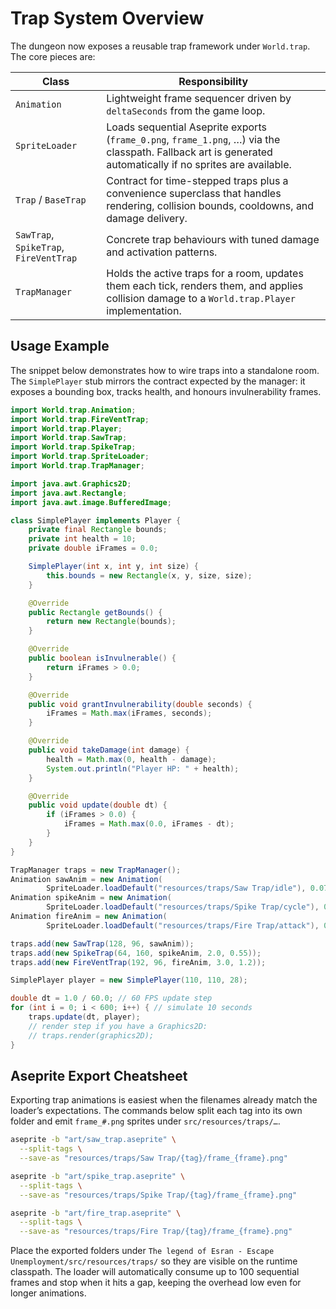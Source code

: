 # Trap System Overview

The dungeon now exposes a reusable trap framework under `World.trap`. The core
pieces are:

| Class | Responsibility |
| ----- | -------------- |
| `Animation` | Lightweight frame sequencer driven by `deltaSeconds` from the game loop. |
| `SpriteLoader` | Loads sequential Aseprite exports (`frame_0.png`, `frame_1.png`, …) via the classpath. Fallback art is generated automatically if no sprites are available. |
| `Trap` / `BaseTrap` | Contract for time-stepped traps plus a convenience superclass that handles rendering, collision bounds, cooldowns, and damage delivery. |
| `SawTrap`, `SpikeTrap`, `FireVentTrap` | Concrete trap behaviours with tuned damage and activation patterns. |
| `TrapManager` | Holds the active traps for a room, updates them each tick, renders them, and applies collision damage to a `World.trap.Player` implementation. |

## Usage Example

The snippet below demonstrates how to wire traps into a standalone room. The
`SimplePlayer` stub mirrors the contract expected by the manager: it exposes a
bounding box, tracks health, and honours invulnerability frames.

```java
import World.trap.Animation;
import World.trap.FireVentTrap;
import World.trap.Player;
import World.trap.SawTrap;
import World.trap.SpikeTrap;
import World.trap.SpriteLoader;
import World.trap.TrapManager;

import java.awt.Graphics2D;
import java.awt.Rectangle;
import java.awt.image.BufferedImage;

class SimplePlayer implements Player {
    private final Rectangle bounds;
    private int health = 10;
    private double iFrames = 0.0;

    SimplePlayer(int x, int y, int size) {
        this.bounds = new Rectangle(x, y, size, size);
    }

    @Override
    public Rectangle getBounds() {
        return new Rectangle(bounds);
    }

    @Override
    public boolean isInvulnerable() {
        return iFrames > 0.0;
    }

    @Override
    public void grantInvulnerability(double seconds) {
        iFrames = Math.max(iFrames, seconds);
    }

    @Override
    public void takeDamage(int damage) {
        health = Math.max(0, health - damage);
        System.out.println("Player HP: " + health);
    }

    @Override
    public void update(double dt) {
        if (iFrames > 0.0) {
            iFrames = Math.max(0.0, iFrames - dt);
        }
    }
}

TrapManager traps = new TrapManager();
Animation sawAnim = new Animation(
        SpriteLoader.loadDefault("resources/traps/Saw Trap/idle"), 0.07);
Animation spikeAnim = new Animation(
        SpriteLoader.loadDefault("resources/traps/Spike Trap/cycle"), 0.08);
Animation fireAnim = new Animation(
        SpriteLoader.loadDefault("resources/traps/Fire Trap/attack"), 0.06);

traps.add(new SawTrap(128, 96, sawAnim));
traps.add(new SpikeTrap(64, 160, spikeAnim, 2.0, 0.55));
traps.add(new FireVentTrap(192, 96, fireAnim, 3.0, 1.2));

SimplePlayer player = new SimplePlayer(110, 110, 28);

double dt = 1.0 / 60.0; // 60 FPS update step
for (int i = 0; i < 600; i++) { // simulate 10 seconds
    traps.update(dt, player);
    // render step if you have a Graphics2D:
    // traps.render(graphics2D);
}
```

## Aseprite Export Cheatsheet

Exporting trap animations is easiest when the filenames already match the
loader’s expectations. The commands below split each tag into its own folder and
emit `frame_#.png` sprites under `src/resources/traps/…`.

```bash
aseprite -b "art/saw_trap.aseprite" \
  --split-tags \
  --save-as "resources/traps/Saw Trap/{tag}/frame_{frame}.png"

aseprite -b "art/spike_trap.aseprite" \
  --split-tags \
  --save-as "resources/traps/Spike Trap/{tag}/frame_{frame}.png"

aseprite -b "art/fire_trap.aseprite" \
  --split-tags \
  --save-as "resources/traps/Fire Trap/{tag}/frame_{frame}.png"
```

Place the exported folders under `The legend of Esran - Escape
Unemployment/src/resources/traps/` so they are visible on the runtime classpath.
The loader will automatically consume up to 100 sequential frames and stop when
it hits a gap, keeping the overhead low even for longer animations.
